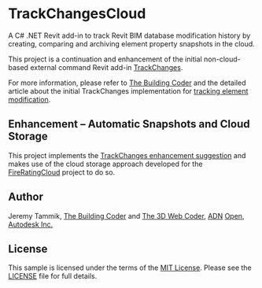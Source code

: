 # TrackChangesCloud

A C# .NET Revit add-in to track Revit BIM database modification history by creating, comparing and archiving element property snapshots in the cloud.

This project is a continuation and enhancement of the initial non-cloud-based external command Revit
add-in [TrackChanges](https://github.com/jeremytammik/TrackChanges).

For more information, please refer
to [The Building Coder](http://thebuildingcoder.typepad.com) and
the detailed article about the initial TrackChanges implementation
for [tracking element modification](http://thebuildingcoder.typepad.com/blog/2016/01/tracking-element-modification.html).


## Enhancement &ndash; Automatic Snapshots and Cloud Storage

This project implements
the [TrackChanges enhancement suggestion](https://github.com/jeremytammik/TrackChanges#enhancement)
and makes use of the cloud storage approach developed for
the [FireRatingCloud](https://github.com/jeremytammik/FireRatingCloud) project to do so.


## Author

Jeremy Tammik,
[The Building Coder](http://thebuildingcoder.typepad.com) and
[The 3D Web Coder](http://the3dwebcoder.typepad.com),
[ADN](http://www.autodesk.com/adn)
[Open](http://www.autodesk.com/adnopen),
[Autodesk Inc.](http://www.autodesk.com)


## License

This sample is licensed under the terms of the [MIT License](http://opensource.org/licenses/MIT).
Please see the [LICENSE](LICENSE) file for full details.
